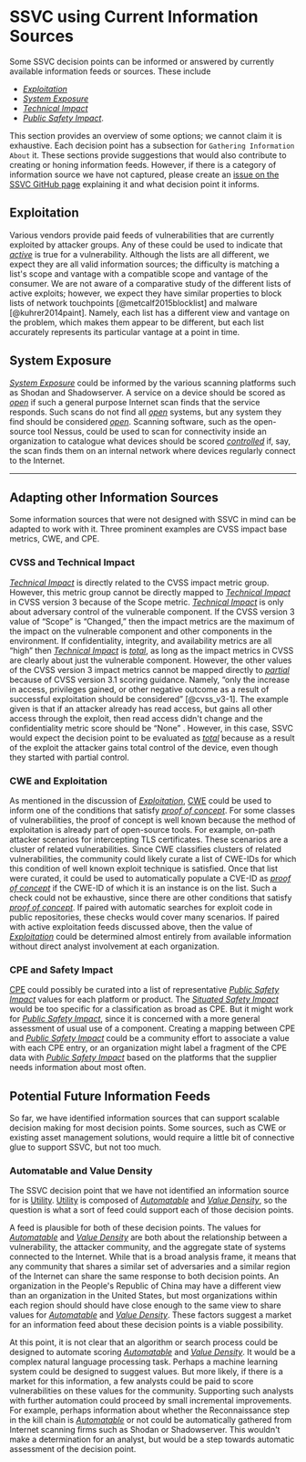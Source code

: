 # SSVC using Current Information Sources

Some SSVC decision points can be informed or answered by currently available information feeds or sources.
These include

- [*Exploitation*](../reference/decision_points/exploitation.md)
- [*System Exposure*](reference/decision_points/system_exposure.md)
- [*Technical Impact*](../reference/decision_points/technical_impact.md)
- [*Public Safety Impact*](../reference/decision_points/public_safety_impact.md).

This section provides an overview of some options; we cannot claim it is exhaustive.
Each decision point has a subsection for `Gathering Information About` it.
These sections provide suggestions that would also contribute to creating or honing information feeds.
However, if there is a category of information source we have not captured, please create an [issue on the SSVC GitHub page](https://github.com/CERTCC/SSVC/issues) explaining it and what decision point it informs.

## Exploitation

Various vendors provide paid feeds of vulnerabilities that are currently exploited by attacker groups.
Any of these could be used to indicate that [*active*](../reference/decision_points/exploitation.md) is true for a vulnerability.
Although the lists are all different, we expect they are all valid information sources; the difficulty is matching a list's scope and vantage with a compatible scope and vantage of the consumer.
We are not aware of a comparative study of the different lists of active exploits; however, we expect they have similar properties to block lists of network touchpoints [@metcalf2015blocklist] and malware [@kuhrer2014paint].
Namely, each list has a different view and vantage on the problem, which makes them appear to be different, but each list accurately represents its particular vantage at a point in time.


## System Exposure

[*System Exposure*](reference/decision_points/system_exposure.md) could be informed by the various scanning platforms such as Shodan and Shadowserver.
A service on a device should be scored as [*open*](reference/decision_points/system_exposure.md) if such a general purpose Internet scan finds that the service responds.
Such scans do not find all [*open*](reference/decision_points/system_exposure.md) systems, but any system they find should be considered [*open*](reference/decision_points/system_exposure.md).
Scanning software, such as the open-source tool Nessus, could be used to scan for connectivity inside an organization to catalogue what devices should be scored [*controlled*](reference/decision_points/system_exposure.md) if, say, the scan finds them on an internal network where devices regularly connect to the Internet.

---
## Adapting other Information Sources

Some information sources that were not designed with SSVC in mind can be adapted to work with it.
Three prominent examples are CVSS impact base metrics, CWE, and CPE.

### CVSS and Technical Impact

[*Technical Impact*](../reference/decision_points/technical_impact.md) is directly related to the CVSS impact metric group.
However, this metric group cannot be directly mapped to [*Technical Impact*](../reference/decision_points/technical_impact.md) in CVSS version 3  because of the Scope metric.
[*Technical Impact*](../reference/decision_points/technical_impact.md) is only about adversary control of the vulnerable component.
If the CVSS version 3 value of “Scope” is “Changed,” then the impact metrics are the maximum of the impact on the vulnerable component and other components in the environment.
If confidentiality, integrity, and availability metrics are all “high” then [*Technical Impact*](../reference/decision_points/technical_impact.md) is [*total*](../reference/decision_points/technical_impact.md), as long as the impact metrics in CVSS are clearly about just the vulnerable component.
However, the other values of the CVSS version 3 impact metrics cannot be mapped directly to [*partial*](../reference/decision_points/technical_impact.md) because of CVSS version 3.1 scoring guidance.
Namely, “only the increase in access, privileges gained, or other negative outcome as a result of successful exploitation should be considered” [@cvss_v3-1].
The example given is that if an attacker already has read access, but gains all other access through the exploit, then read access didn't change and the confidentiality metric score should be “None” .
However, in this case, SSVC would expect the decision point to be evaluated as [*total*](../reference/decision_points/technical_impact.md) because as a result of the exploit the attacker gains total control of the device, even though they started with partial control.

### CWE and Exploitation

As mentioned in the discussion of [*Exploitation*](../reference/decision_points/exploitation.md), [CWE](https://cwe.mitre.org/) could be used to inform one of the conditions that satisfy [*proof of concept*](../reference/decision_points/exploitation.md).
For some classes of vulnerabilities, the proof of concept is well known because the method of exploitation is already part of open-source tools.
For example, on-path attacker scenarios for intercepting TLS certificates.
These scenarios are a cluster of related vulnerabilities.
Since CWE classifies clusters of related vulnerabilities, the community could likely curate a list of CWE-IDs for which this condition of well known exploit technique is satisfied.
Once that list were curated, it could be used to automatically populate a CVE-ID as [*proof of concept*](../reference/decision_points/exploitation.md) if the CWE-ID of which it is an instance is on the list.
Such a check could not be exhaustive, since there are other conditions that satisfy [*proof of concept*](../reference/decision_points/exploitation.md).
If paired with automatic searches for exploit code in public repositories, these checks would cover many scenarios.
If paired with active exploitation feeds discussed above, then the value of  [*Exploitation*](../reference/decision_points/exploitation.md) could be determined almost entirely from available information without direct analyst involvement at each organization.

### CPE and Safety Impact

[CPE](https://cpe.mitre.org/specification/) could possibly be curated into a list of representative [*Public Safety Impact*](../reference/decision_points/public_safety_impact.md) values for each platform or product.
The [*Situated Safety Impact*](#situated-safety-impact) would be too specific for a classification as broad as CPE.
But it might work for [*Public Safety Impact*](../reference/decision_points/public_safety_impact.md), since it is concerned with a more general assessment of usual use of a component.
Creating a mapping between CPE and [*Public Safety Impact*](../reference/decision_points/public_safety_impact.md) could be a community effort to associate a value with each CPE entry, or an organization might label a fragment of the CPE data with [*Public Safety Impact*](../reference/decision_points/public_safety_impact.md) based on the platforms that the supplier needs information about most often.

## Potential Future Information Feeds

So far, we have identified information sources that can support scalable decision making for most decision points.
Some sources, such as CWE or existing asset management solutions, would require a little bit of connective glue to support SSVC, but not too much.

### Automatable and Value Density

The SSVC decision point that we have not identified an information source for is [Utility](../reference/decision_points/utility.md).
[Utility](../reference/decision_points/utility.md) is composed of [*Automatable*](../reference/decision_points/automatable.md) and [*Value Density*](#value-density), so the question is what a sort of feed could support each of those decision points.

A feed is plausible for both of these decision points.
The values for [*Automatable*](../reference/decision_points/automatable.md) and [*Value Density*](#value-density) are both about the relationship between a vulnerability, the attacker community, and the aggregate state of systems connected to the Internet.
While that is a broad analysis frame, it means that any community that shares a similar set of adversaries and a similar region of the Internet can share the same response to both decision points.
An organization in the People's Republic of China may have a different view than an organization in the United States, but most organizations within each region should should have close enough to the same view to share values for [*Automatable*](../reference/decision_points/automatable.md) and [*Value Density*](#value-density).
These factors suggest a market for an information feed about these decision points is a viable possibility.

At this point, it is not clear that an algorithm or search process could be designed to automate scoring [*Automatable*](../reference/decision_points/automatable.md) and [*Value Density*](#value-density).
It would be a complex natural language processing task.
Perhaps a machine learning system could be designed to suggest values.
But more likely, if there is a market for this information, a few analysts could be paid to score vulnerabilities on these values for the community.
Supporting such analysts with further automation could proceed by small incremental improvements.
For example, perhaps information about whether the Reconnaissance step in the kill chain is [*Automatable*](../reference/decision_points/automatable.md) or not could be automatically gathered from Internet scanning firms such as Shodan or Shadowserver.
This wouldn't make a determination for an analyst, but would be a step towards automatic assessment of the decision point.
